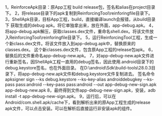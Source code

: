 1，ReinforceApk目录：原App工程
build release包，签名和alias在project目录下。
2，将release目录下的apk复制到ReinforcingTool\reinforingfile目录下。
3，ShellApk目录，目标App工程，build，直接编译launch会报错，从build目录下
获取生成的debug apk。将它单独拿出来，放在外面，app-debug.apk。
4，将app-debug.apk解压，获取classes.dex文件，重命名shell.dex。将该文件放入ReinforcingTool\reinforingfile目录下。
5，运行ReinforcingTool工程，生成一个新class.dex文件。将该文件放入到app-debug.apk中，替换原来的classes.dex。
这个新classes.dex文件，包含原App工程的release包apk。
6，替换后的文件重命名app-debug-new.apk。
7，对app-debug-new.apk文件进行重新签名，因ShellApk工程一直用的debug签名，因此使用.android目录下的debug.keystore签名，也在外面目录。
在D:\android\Sdk\build-tools\28.0.3目录下，将app-debug-new.apk文件和debug.keystore文件复制进去。
签名命令
apksigner sign  --ks debug.keystore  --ks-key-alias androiddebugkey  --ks-pass pass:android  --key-pass pass:android  --out app-debug-new-sign.apk  app-debug-new.apk
8，最终得到文件app-debug-new-sign.apk，安装，adb install -t app-debug-new-sign.apk。
9，运行后，可以在Android/com.shell.apk/cache下，看到解析出来的原App工程生成的release apk文件，可以点击安装。可以在解析后直接运行非安装apk的组件。


